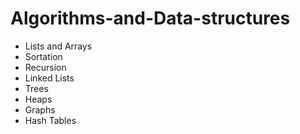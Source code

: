 # Algorithms-and-Data-structures
- Lists and Arrays 
- Sortation
- Recursion 
- Linked Lists
- Trees
- Heaps
- Graphs
- Hash Tables
